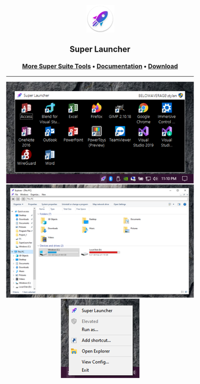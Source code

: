 <p align="center">
   <img src="https://raw.githubusercontent.com/belowaverage-org/Wiki/master/assets/software/supersuite/superlauncher/logo.svg" width="75">
</p>
<h2 align="center">Super Launcher</h2>
<h3 align="center"><a href="https://belowaverage.org/software/supersuite">More Super Suite Tools</a> &bull; <a href="https://wiki.belowaverage.org/software/supersuite/superlauncher">Documentation</a> &bull; <a href="https://github.com/belowaverage-org/SuperLauncher/releases">Download</a></h3>
<hr>
<p align="center">
  <img src="https://raw.githubusercontent.com/belowaverage-org/Wiki/master/assets/software/supersuite/superlauncher/superlaunchermain.png">
  <img src="https://raw.githubusercontent.com/belowaverage-org/Wiki/master/assets/software/supersuite/superlauncher/superlaunchersplorer.png">
  <img src="https://raw.githubusercontent.com/belowaverage-org/Wiki/master/assets/software/supersuite/superlauncher/superlaunchercontext.png">
</p>
